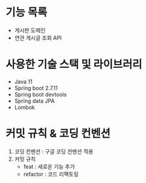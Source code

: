 # 기능 목록
- 게시판 도메인
- 연관 게시글 조회 API

# 사용한 기술 스택 및 라이브러리
- Java 11
- Spring boot 2.7.11
- Spring boot devtools
- Spring data JPA
- Lombok

# 커밋 규칙 & 코딩 컨벤션
1) 코딩 컨벤션 : 구글 코딩 컨벤션 적용
2) 커밋 규칙
   - feat : 새로운 기능 추가
   - refactor : 코드 리팩토링